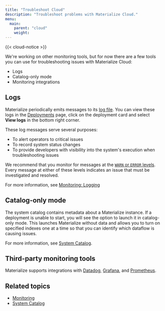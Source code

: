 ```yaml
---
title: "Troubleshoot Cloud"
description: "Troubleshoot problems with Materialize Cloud."
menu:
  main:
    parent: "cloud"
    weight:
---
```


{{< cloud-notice >}}

We're working on other monitoring tools, but for now there are a few tools you can use for troubleshooting issues with Materialize Cloud:

* Logs
* Catalog-only mode
* Monitoring integrations

## Logs

Materialize periodically emits messages to its [log file](/cli/#log-filter). You can view these logs in the [Deployments](https://cloud.materialize.com/deployments) page, click on the deployment card and select **View logs** in the bottom right corner.

These log messages serve several purposes:

  * To alert operators to critical issues
  * To record system status changes
  * To provide developers with visibility into the system's execution when
    troubleshooting issues

We recommend that you monitor for messages at the [`WARN` or `ERROR`
levels](/ops/monitoring/#levels). Every message at either of these levels indicates an issue
that must be investigated and resolved.

For more information, see [Monitoring: Logging](/ops/monitoring/#logging)

## Catalog-only mode

The system catalog contains metadata about a Materialize instance. If a deployment is unable to start, you will see the option to launch it in catalog-only mode. This launches Materialize without data and allows you to turn on specified indexes one at a time so that you can identify which dataflow is causing issues.

For more information, see [System Catalog](/sql/system-catalog).

## Third-party monitoring tools

Materialize supports integrations with [Datadog](/ops/monitoring/#datadog), [Grafana](/ops/monitoring/#grafana), and [Prometheus](/ops/monitoring/#prometheus).

## Related topics

- [Monitoring](/ops/monitoring)
- [System Catalog](/sql/system-catalog)
